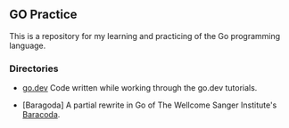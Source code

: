 ## GO Practice

This is a repository for my learning and practicing of the Go programming language.

### Directories
- [go.dev](https://go.dev/)
Code written while working through the go.dev tutorials.

- [Baragoda]
A partial rewrite in Go of The Wellcome Sanger Institute's [Baracoda](https://github.com/sanger/baracoda).

